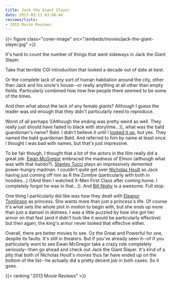 ```yaml
---
title: Jack the Giant Slayer
date: 2013-03-13 03:00:44
reviews/lists:
- 2013 Movie Reviews
---
```

{{< figure class="cover-image" src="/embeds/movies/jack-the-giant-slayer.jpg" >}}

It's hard to count the number of things that went sideways in Jack the Giant Slayer.

<!--more-->

Take that terrible CGI introduction that looked a decade out of date at best.

Or the complete lack of any sort of human habitation around the city, other than Jack and his uncle's house--or really anything at all other than empty fields. Particularly combined how how few people there seemed to be some of the times.

And then what about the lack of any female giants? Although I guess the leader was old enough that they didn't particularly need to reproduce.

Worst of all perhaps ((Although the ending was pretty weird as well. They really just should have faded to black with storytime...)), what was the bald guardsman's name? Bald. I didn't believe it until I <a title="IMDB: Bald" href="http://www.imdb.com/character/ch0325919/?ref_=tt_cl_t10">looked it up</a>, but yes. They named the bald guardsman Bald. And referred to him by name at least once. I thought I was bad with names, but that's just impressive.

To be fair though, I thought that a lot of the actors in the film really did a great job. <a itemprop="url" href="http://www.imdb.com/name/nm0000191/?ref_=tt_cl_t3">Ewan McGregor</a> embraced the madness of Elmon (although what was with that hairdo?). <a itemprop="url" href="http://www.imdb.com/name/nm0001804/?ref_=tt_cl_t4">Stanley Tucci</a> plays an impressively demented power-hungry madman. I couldn't quite get over <a itemprop="url" href="http://www.imdb.com/name/nm0396558/?ref_=tt_cl_t1">Nicholas Hoult</a> as Jack having just coming off him as R the Zombie (particularly with both in hoodies...) ((And then I watched X-Men First Class after coming home. I completely forgot he was in that...)). And <a href="http://www.imdb.com/name/nm0631490/">Bill Nighy</a> is a awesome. Full stop.

One thing I particularly did like was how they dealt with <a itemprop="url" href="http://www.imdb.com/name/nm1870434/?ref_=tt_cl_t2">Eleanor Tomlinson</a> as princess. She wants more than just a princess's life. Of course it's what sets the whole plot in motion to begin with, but she ends up more than just a damsel in distress. I was a little puzzled by how she got her armor on that fast (and it didn't look like it would be particularly effective) but then again, the king's armor never looked that effective either.

Overall, there are better movies to see. Oz the Great and Powerful for one, despite its faults. It's still in theaters. But if you've already seen it--of if you particularly want to see Ewan McGregor take a crazy role completely seriously--then go ahead and check out Jack the Giant Slayer. It's kind of a pity that both of Nicholas Hoult's movies thus far have ended up on the bottom of the list--he actually did a pretty decent job in both cases. So it goes.

{{< ranking "2013 Movie Reviews" >}}